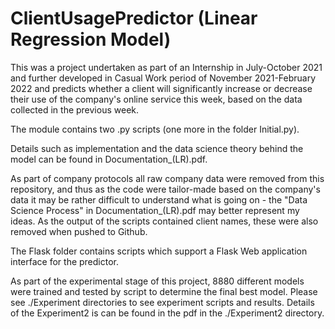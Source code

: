 # ClientUsagePredictor (Linear Regression Model)

This was a project undertaken as part of an Internship in July-October 2021 and further developed in Casual Work period of November 2021-February 2022 and predicts whether a client will significantly increase or decrease their use of the company's online service this week, based on the data collected in the previous week. 

The module contains two .py scripts (one more in the folder Initial.py).

Details such as implementation and the data science theory behind the model can be found in Documentation_(LR).pdf.

As part of company protocols all raw company data were removed from this repository, and thus as the code were tailor-made based on the company's data it may be rather difficult to understand what is going on - the "Data Science Process" in Documentation_(LR).pdf may better represent my ideas. As the output of the scripts contained client names, these were also removed when pushed to Github.


The Flask folder contains scripts which support a Flask Web application interface for the predictor.

As part of the experimental stage of this project, 8880 different models were trained and tested by script to determine the final best model. Please see ./Experiment directories to see experiment scripts and results. Details of the Experiment2 is can be found in the pdf in the ./Experiment2 directory.

